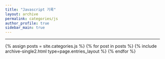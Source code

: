 ```yaml
---
title: "Javascript 기록"
layout: archive
permalink: categories/js
author_profile: true
sidebar_main: true
---
```


***

{% assign posts = site.categories.js %}
{% for post in posts %} {% include archive-single2.html type=page.entries_layout %} {% endfor %}